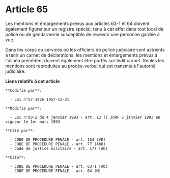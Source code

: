 # Article 65

Les mentions et émargements prévus aux articles 63-1 et 64 doivent également figurer sur un registre spécial, tenu à cet
effet dans tout local de police ou de gendarmerie susceptible de recevoir une personne gardée à vue.

Dans les corps ou services où les officiers de police judiciaire sont astreints à tenir un carnet de déclarations, les
mentions et émargements prévus à l'alinéa précédent doivent également être portés sur ledit carnet. Seules les mentions sont
reproduites au procès-verbal qui est transmis à l'autorité judiciaire.

**Liens relatifs à cet article**

	**Codifié par**:

	  - Loi n°57-1426 1957-12-31

	**Modifié par**:

	  - Loi n°93-2 du 4 janvier 1993 - art. 12 () JORF 5 janvier 1993 en vigueur le 1er mars 1993

	**Cité par**:

	  - CODE DE PROCEDURE PENALE - art. 154 (VD)
	  - CODE DE PROCEDURE PENALE - art. 77 (AbD)
	  - Code de justice militaire - art. 177 (Ab)

	**Cite**:

	  - CODE DE PROCEDURE PENALE - art. 63-1 (Ab)
	  - CODE DE PROCEDURE PENALE - art. 64 (M)
